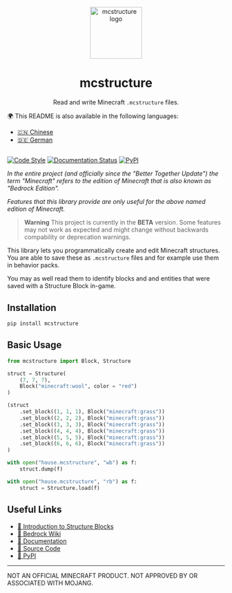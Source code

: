 <p align="center">
  <img
    src="https://raw.githubusercontent.com/phoenixr-codes/mcstructure/main/logo.png"
    width="120px"
    align="center" alt="mcstructure logo"
  />
  <h1 align="center">mcstructure</h1>
  <p align="center">
    Read and write Minecraft <code>.mcstructure</code> files.
  </p>
</p>

🌍 This README is also available in the following
languages:

* [🇨🇳 Chinese](./README_CN.md)
* [🇩🇪 German](./README_DE.md)

<!-- Not really accessible ♿️ but we get a better line
than the default "<hr/>" or "---" --> 
<h2></h2>

[![Code Style](https://img.shields.io/badge/code%20style-black-000000.svg?style=for-the-badge)](https://github.com/psf/black)
[![Documentation Status](https://readthedocs.org/projects/mcstructure/badge/?style=for-the-badge&version=latest)](https://mcstructure.readthedocs.io/en/latest/?badge=latest)
[![PyPI](https://img.shields.io/pypi/v/mcstructure?style=for-the-badge)](https://pypi.org/project/mcstructure)

_In the entire project (and officially since 
the "Better Together Update") the term
"Minecraft" refers to the edition of Minecraft
that is also known as "Bedrock Edition"._

_Features that this library provide are only
useful for the above named edition of Minecraft._

> **Warning**
> This project is currently in the **BETA** version. Some
> features may not work as expected and might change without backwards compability or deprecation warnings.

<!-- start elevator-pitch -->

This library lets you programmatically create
and edit Minecraft structures. You are able to
save these as ``.mcstructure`` files and for
example use them in behavior packs.

You may as well read them to identify blocks and
and entities that were saved with a Structure
Block in-game.

<!-- end elevator-pitch -->

Installation
------------

```bash
pip install mcstructure
```


Basic Usage
-----------

```python
from mcstructure import Block, Structure

struct = Structure(
    (7, 7, 7),
    Block("minecraft:wool", color = "red")
)

(struct
    .set_block((1, 1, 1), Block("minecraft:grass"))
    .set_block((2, 2, 2), Block("minecraft:grass"))
    .set_block((3, 3, 3), Block("minecraft:grass"))
    .set_block((4, 4, 4), Block("minecraft:grass"))
    .set_block((5, 5, 5), Block("minecraft:grass"))
    .set_block((6, 6, 6), Block("minecraft:grass"))
)

with open("house.mcstructure", "wb") as f:
    struct.dump(f)
```

```python
with open("house.mcstructure", "rb") as f:
    struct = Structure.load(f)
```


Useful Links
------------

* [👋 Introduction to Structure Blocks](https://learn.microsoft.com/en-us/minecraft/creator/documents/introductiontostructureblocks)
* [📖 Bedrock Wiki](https://wiki.bedrock.dev/nbt/mcstructure.html#file-format)
* [📖 Documentation](https://mcstructure.readthedocs.io/en/latest/)
* [📁 Source Code](https://github.com/phoenixr-codes/mcstructure)
* [🐍 PyPI](https://pypi.org/project/mcstructure/)

--------------------------------------------

NOT AN OFFICIAL MINECRAFT PRODUCT.
NOT APPROVED BY OR ASSOCIATED WITH MOJANG.
